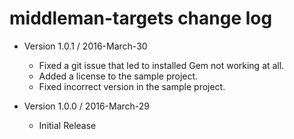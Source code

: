 middleman-targets change log
============================

- Version 1.0.1 / 2016-March-30

  - Fixed a git issue that led to installed Gem not working at all.
  - Added a license to the sample project.
  - Fixed incorrect version in the sample project.

- Version 1.0.0 / 2016-March-29

  - Initial Release
